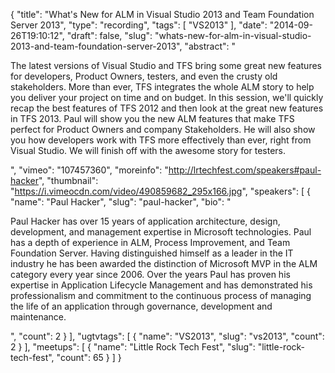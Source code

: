 {
  "title": "What's New for ALM in Visual Studio 2013 and Team Foundation Server 2013",
  "type": "recording",
  "tags": [
    "VS2013"
  ],
  "date": "2014-09-26T19:10:12",
  "draft": false,
  "slug": "whats-new-for-alm-in-visual-studio-2013-and-team-foundation-server-2013",
  "abstract": "<p>The latest versions of Visual Studio and TFS bring some great new features for developers, Product Owners, testers, and even the crusty old stakeholders. More than ever, TFS integrates the whole ALM story to help you deliver your project on time and on budget. In this session, we'll quickly recap the best features of TFS 2012 and then look at the great new features in TFS 2013. Paul will show you the new ALM features that make TFS perfect for Product Owners and company Stakeholders. He will also show you how developers work with TFS more effectively than ever, right from Visual Studio. We will finish off with the awesome story for testers.</p>",
  "vimeo": "107457360",
  "moreinfo": "http://lrtechfest.com/speakers#paul-hacker",
  "thumbnail": "https://i.vimeocdn.com/video/490859682_295x166.jpg",
  "speakers": [
    {
      "name": "Paul Hacker",
      "slug": "paul-hacker",
      "bio": "<p>Paul Hacker has over 15 years of application architecture, design, development, and management expertise in Microsoft technologies. Paul has a depth of experience in ALM, Process Improvement, and Team Foundation Server. Having distinguished himself as a leader in the IT industry he has been awarded the distinction of Microsoft MVP in the ALM category every year since 2006. Over the years Paul has proven his expertise in Application Lifecycle Management and has demonstrated his professionalism and commitment to the continuous process of managing the life of an application through governance, development and maintenance.</p>",
      "count": 2
    }
  ],
  "ugtvtags": [
    {
      "name": "VS2013",
      "slug": "vs2013",
      "count": 2
    }
  ],
  "meetups": [
    {
      "name": "Little Rock Tech Fest",
      "slug": "little-rock-tech-fest",
      "count": 65
    }
  ]
}